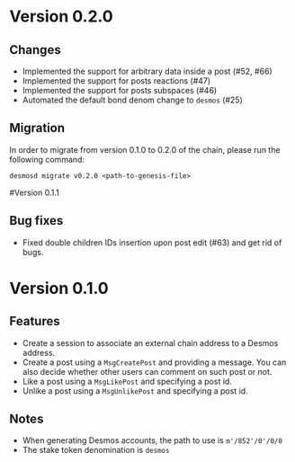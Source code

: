 # Version 0.2.0
## Changes
- Implemented the support for arbitrary data inside a post (#52, #66)
- Implemented the support for posts reactions (#47)
- Implemented the support for posts subspaces (#46)
- Automated the default bond denom change to `desmos` (#25)

## Migration
In order to migrate from version 0.1.0 to 0.2.0 of the chain, please run the following command:

```shell
desmosd migrate v0.2.0 <path-to-genesis-file> 
```

#Version 0.1.1
## Bug fixes
- Fixed double children IDs insertion upon post edit (#63)
  and get rid of bugs.

# Version 0.1.0
## Features
- Create a session to associate an external chain address to a Desmos address. 
- Create a post using a `MsgCreatePost` and providing a message. You can also decide whether other users can comment on such post or not. 
- Like a post using a `MsgLikePost` and specifying a post id. 
- Unlike a post using a `MsgUnlikePost` and specifying a post id.

## Notes
- When generating Desmos accounts, the path to use is `m'/852'/0'/0/0`
- The stake token denomination is `desmos`  